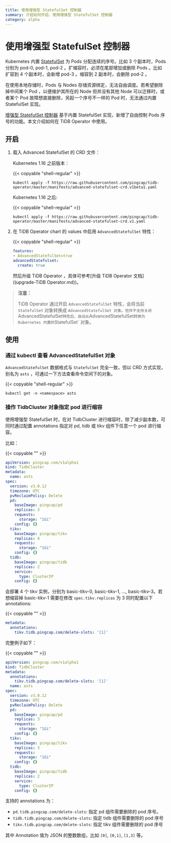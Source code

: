 ```yaml
---
title: 使用增强型 StatefulSet 控制器
summary: 介绍如何开启、使用增强型 StatefulSet 控制器
category: alpha
---
```


# 使用增强型 StatefulSet 控制器

Kubernetes 内置 [StatefulSet](https://kubernetes.io/docs/concepts/workloads/controllers/statefulset/) 为 Pods 分配连续的序号。比如 3 个副本时，Pods 分别为 pod-0, pod-1, pod-2 。扩缩容时，必须在尾部增加或删除 Pods 。比如扩容到 4 个副本时，会新增 pod-3 。缩容到 2 副本时，会删除 pod-2 。 

在使用本地存储时，Pods 与 Nodes 存储资源绑定，无法自由调度。若希望删除掉中间某个 Pod ，以便维护其所在的 Node 但并没有其他 Node 可以迁移时，或者某个 Pod 故障想直接删除，另起一个序号不一样的 Pod 时，无法通过内置 StatefulSet 实现。

[增强型 StatefulSet 控制器](https://github.com/pingcap/advanced-statefulset) 基于内置 StatefulSet 实现，新增了自由控制 Pods 序号的功能。本文介绍如何在 TiDB Operator 中使用。

## 开启

1. 载入 Advanced StatefulSet 的 CRD 文件：

    Kubernetes 1.16 之前版本：

    {{< copyable "shell-regular" >}}

    ```shell
    kubectl apply -f https://raw.githubusercontent.com/pingcap/tidb-operator/master/manifests/advanced-statefulset-crd.v1beta1.yaml
    ```

    Kubernetes 1.16 之后:

    {{< copyable "shell-regular" >}}

    ```
    kubectl apply -f https://raw.githubusercontent.com/pingcap/tidb-operator/master/manifests/advanced-statefulset-crd.v1.yaml
    ```

2. 在 TiDB Operator chart 的 values 中启用 `AdvancedStatefulSet` 特性：

    {{< copyable "shell-regular" >}}

    ```yaml
    features:
    - AdvancedStatefulSet=true
    advancedStatefulset:
      create: true
    ```

    然后升级 TiDB Operator ，具体可参考[升级 TiDB Operator 文档]((upgrade-TiDB Operator.md))。

> **注意：**
>
> TiDB Operator 通过开启 `AdvancedStatefulSet` 特性，会将当前 `StatefulSet`
> 对象转换成 `AdvancedStatefulSet 对象。但并不支持关闭 `AdvancedStatefulSet`
> 特性后，自动从 `AdvancedStatefulSet` 转换为 Kubernetes 内置的 `StatefulSet`
> 对象。

## 使用

### 通过 kubectl 查看 AdvancedStatefulSet 对象

`AdvancedStatefulSet` 数据格式与 `StatefulSet` 完全一致，但以 CRD
方式实现，别名为 `asts` ，可通过一下方法查看命令空间下的对象。

{{< copyable "shell-regular" >}}

```shell
kubectl get -n <namespace> asts
```

### 操作 TidbCluster 对象指定 pod 进行缩容

使用增强型 StatefulSet 时，在对 TidbCluster 进行缩容时，除了减少副本数，可同时通过配置 annotations 指定对 pd, tidb 或 tikv 组件下任意一个 pod 进行缩容。

比如：

{{< copyable "" >}}

```yaml
apiVersion: pingcap.com/v1alpha1
kind: TidbCluster
metadata:
  name: asts
spec:
  version: v3.0.12
  timezone: UTC 
  pvReclaimPolicy: Delete
  pd: 
    baseImage: pingcap/pd
    replicas: 3
    requests:
      storage: "1Gi"
    config: {}
  tikv:
    baseImage: pingcap/tikv
    replicas: 4
    requests:
      storage: "1Gi"
    config: {}
  tidb:
    baseImage: pingcap/tidb
    replicas: 2
    service:
      type: ClusterIP
    config: {}
```

会部署 4 个 tikv 实例，分别为 basic-tikv-0, basic-tikv-1, ..., basic-tikv-3。若想缩容掉 basic-tikv-1 需要在修改 `spec.tikv.replicas` 为 3 同时配置以下 annotations:

{{< copyable "" >}}

```yaml
metadata:
  annotations:
   	tikv.tidb.pingcap.com/delete-slots: '[1]'
```

完整例子如下：

{{< copyable "" >}}

```yaml
apiVersion: pingcap.com/v1alpha1
kind: TidbCluster
metadata:
  annotations:
   	tikv.tidb.pingcap.com/delete-slots: '[1]'
  name: asts
spec:
  version: v3.0.12
  timezone: UTC 
  pvReclaimPolicy: Delete
  pd: 
    baseImage: pingcap/pd
    replicas: 3
    requests:
      storage: "1Gi"
    config: {}
  tikv:
    baseImage: pingcap/tikv
    replicas: 3
    requests:
      storage: "1Gi"
    config: {}
  tidb:
    baseImage: pingcap/tidb
    replicas: 2
    service:
      type: ClusterIP
    config: {}
```

支持的 annotations 为：

- `pd.tidb.pingcap.com/delete-slots`: 指定 pd 组件需要删除的 pod 序号。
- `tidb.tidb.pingcap.com/delete-slots`: 指定 tidb 组件需要删除的 pod 序号
- `tikv.tidb.pingcap.com/delete-slots`: 指定 tikv 组件需要删除的 pod 序号

其中 Annotation 值为 JSON 的整数数组，比如 `[0]`, `[0,1]`, `[1,3]` 等。
